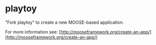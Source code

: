 playtoy
=====

"Fork playtoy" to create a new MOOSE-based application.

For more information see: [http://mooseframework.org/create-an-app/](http://mooseframework.org/create-an-app/)
